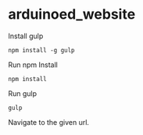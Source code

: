 # arduinoed_website

Install gulp

```
npm install -g gulp
```

Run npm Install

```
npm install
```

Run gulp

```
gulp
```

Navigate to the given url.

